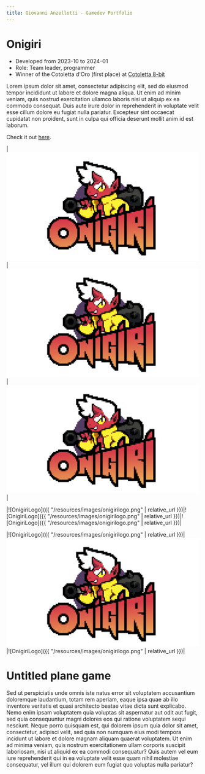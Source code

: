 ```yaml
---
title: Giovanni Anzellotti - Gamedev Portfolio
---
```


# Onigiri

- Developed from 2023-10 to 2024-01
- Role: Team leader, programmer
- Winner of the Cotoletta d'Oro (first place) at [Cotoletta 8-bit](https://www.cotoletta8bit.it/)

Lorem ipsum dolor sit amet, consectetur adipiscing elit, sed do eiusmod tempor incididunt ut labore et dolore magna aliqua. Ut enim ad minim veniam, quis nostrud exercitation ullamco laboris nisi ut aliquip ex ea commodo consequat. Duis aute irure dolor in reprehenderit in voluptate velit esse cillum dolore eu fugiat nulla pariatur. Excepteur sint occaecat cupidatat non proident, sunt in culpa qui officia deserunt mollit anim id est laborum.

Check it out [here](https://polimi-game-collective.itch.io/onigiri).

|![OnigiriLogo](https://raw.githubusercontent.com/Anzellotti/gamedev-portfolio/main/resources/images/onigirilogo.png)|![OnigiriLogo](https://raw.githubusercontent.com/Anzellotti/gamedev-portfolio/main/resources/images/onigirilogo.png)|![OnigiriLogo](https://raw.githubusercontent.com/Anzellotti/gamedev-portfolio/main/resources/images/onigirilogo.png)|

|![OnigiriLogo]({{ "/resources/images/onigirilogo.png" | relative_url }})|![OnigiriLogo]({{ "/resources/images/onigirilogo.png" | relative_url }})|![OnigiriLogo]({{ "/resources/images/onigirilogo.png" | relative_url }})|

|![OnigiriLogo]({{ "/resources/images/onigirilogo.png" | relative_url }})|![OnigiriLogo](https://raw.githubusercontent.com/Anzellotti/gamedev-portfolio/main/resources/images/onigirilogo.png)|![OnigiriLogo]({{ "/resources/images/onigirilogo.png" | relative_url }})|

# Untitled plane game

Sed ut perspiciatis unde omnis iste natus error sit voluptatem accusantium doloremque laudantium, totam rem aperiam, eaque ipsa quae ab illo inventore veritatis et quasi architecto beatae vitae dicta sunt explicabo. Nemo enim ipsam voluptatem quia voluptas sit aspernatur aut odit aut fugit, sed quia consequuntur magni dolores eos qui ratione voluptatem sequi nesciunt. Neque porro quisquam est, qui dolorem ipsum quia dolor sit amet, consectetur, adipisci velit, sed quia non numquam eius modi tempora incidunt ut labore et dolore magnam aliquam quaerat voluptatem. Ut enim ad minima veniam, quis nostrum exercitationem ullam corporis suscipit laboriosam, nisi ut aliquid ex ea commodi consequatur? Quis autem vel eum iure reprehenderit qui in ea voluptate velit esse quam nihil molestiae consequatur, vel illum qui dolorem eum fugiat quo voluptas nulla pariatur?
